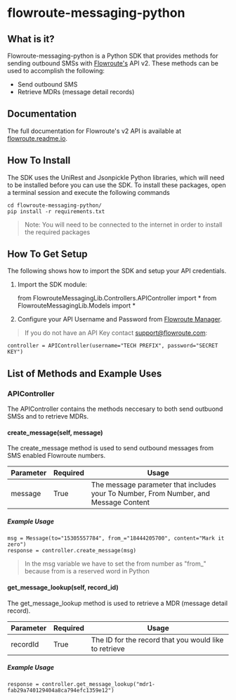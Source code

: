 # flowroute-messaging-python
## What is it?

Flowroute-messaging-python is a Python SDK that provides methods for sending outbound SMSs with [Flowroute's](https://www.flowroute.com) API v2. These methods can be used to accomplish the following:

* Send outbound SMS
* Retrieve MDRs (message detail records)

## Documentation 
The full documentation for Flowroute's v2 API is available at [flowroute.readme.io](https://flowroute.readme.io/).

## How To Install 

The SDK uses the UniRest and Jsonpickle Python libraries, which will need to be installed before you can use the SDK. To install these packages, open a terminal session and execute the following commands

	cd flowroute-messaging-python/
	pip install -r requirements.txt

> Note: You will need to be connected to the internet in order to install the required packages
  
## How To Get Setup

The following shows how to import the SDK and setup your API credentials.

1) Import the SDK module:

	from FlowrouteMessagingLib.Controllers.APIController import *
	from FlowrouteMessagingLib.Models import *         
   
2) Configure your API Username and Password from [Flowroute Manager](https://manage.flowroute.com/accounts/preferences/api/).
 > If you do not have an API Key contact support@flowroute.com:

	controller = APIController(username="TECH PREFIX", password="SECRET KEY")		

## List of Methods and Example Uses

### APIController

The APIController contains the methods neccesary to both send outbuond SMSs and to retrieve MDRs.

#### create_message(self, message)

The create_message method is used to send outbound messages from SMS enabled Flowroute numbers.

| Parameter | Required | Usage                                                                                |
|-----------|----------|--------------------------------------------------------------------------------------|
| message   | True     | The message parameter that includes your To Number, From Number, and Message Content |

##### Example Usage

	msg = Message(to="15305557784", from_="18444205700", content="Mark it zero")
	response = controller.create_message(msg)

> In the msg variable we have to set the from number as "from_" because from is a reserved word in Python 
	
#### get_message_lookup(self, record_id)

The get_message_lookup method is used to retrieve a MDR (message detail record).

| Parameter | Required | Usage                                                 |
|-----------|----------|-------------------------------------------------------|
| recordId  | True     | The ID for the record that you would like to retrieve |

##### Example Usage

	response = controller.get_message_lookup("mdr1-fab29a740129404a8ca794efc1359e12")